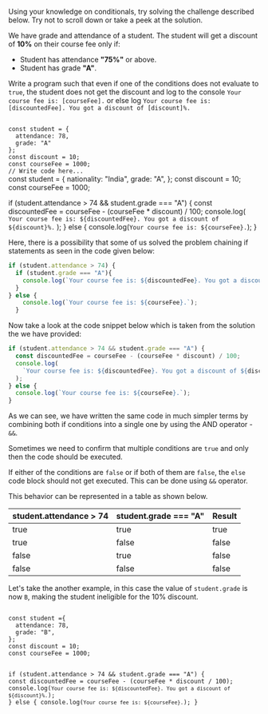 Using your knowledge on
conditionals, try solving
the challenge described
below. Try not to scroll
down or take a peek at
the solution.

We have grade and attendance
of a student.
The student will get a discount of **10%**
on their course fee only if:
- Student has  attendance **"75%"** or above.
- Student has grade **"A"**.

Write a program such that
even if one of the conditions
does not evaluate to `true`,
the student does not get
the discount and log to
the console
`Your course fee is: [courseFee].`
or else log
`Your course fee is: [discountedFee]. You got a discount of [discount]%.`

<codeblock language="javascript" type="exercise" testMode="fixedInput">
<code>
const student = { 
  attendance: 78,
  grade: "A"
};
const discount = 10;
const courseFee = 1000;
// Write code here...
</code>
<solution>
const student = {
  nationality: "India",
  grade: "A",
};
const discount = 10;
const courseFee = 1000;

if (student.attendance > 74 && student.grade === "A") {
  const discountedFee = courseFee - (courseFee * discount) / 100;
  console.log(
    `Your course fee is: ${discountedFee}. You got a discount of ${discount}%.`
  );
} else {
  console.log(`Your course fee is: ${courseFee}.`);
}
</solution>
</codeblock>

Here, there is a possibility that
some of us solved the problem chaining 
if statements as seen in the code 
given below:

```js
if (student.attendance > 74) {
  if (student.grade === "A"){
    console.log(`Your course fee is: ${discountedFee}. You got a discount of ${discount}%.`);
  }
} else {
    console.log(`Your course fee is: ${courseFee}.`);
  }
```

Now take a look at the code snippet
below which is taken from the
solution the we have provided:
```js
if (student.attendance > 74 && student.grade === "A") {
  const discountedFee = courseFee - (courseFee * discount) / 100;
  console.log(
    `Your course fee is: ${discountedFee}. You got a discount of ${discount}%.`
  );
} else {
  console.log(`Your course fee is: ${courseFee}.`);
}
```

As we can see, we have written
the same code in much simpler
terms by combining both if
conditions into a single one
by using the AND operator - `&&`.

Sometimes we need to confirm that
multiple conditions are `true`
and only then the code should be
executed.

If either of the conditions are
`false` or if both of them are
`false`, the `else` code block
should not get executed.
This can be done using `&&`
operator.

This behavior can be represented in a table
as shown below.

| student.attendance > 74  | student.grade === "A"      | Result |
| ------------------------ | -------------------------- | ------ |
| true                     | true                       | true   |
| true                     | false                      | false  |
| false                    | true                       | false  |
| false                    | false                      | false  |

Let's take the another example, in this
case the value of `student.grade` is now `B`,
making the student ineligible for the 10% discount.

<codeblock language="javascript" type="lesson">
<code>
const student ={
  attendance: 78,
  grade: "B",
};
const discount = 10;
const courseFee = 1000;

if (student.attendance > 74 && student.grade === "A") {
  const discountedFee = courseFee - (courseFee \* discount / 100);
  console.log(`Your course fee is: ${discountedFee}. You got a discount of ${discount}%.`);
} else {
  console.log(`Your course fee is: ${courseFee}.`);
}
</code>
</codeblock>
